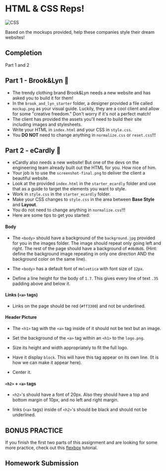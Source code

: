 # HTML & CSS Reps!

![CSS](https://i.giphy.com/TsxMkIKHpvFaU.gif)

Based on the mockups provided, help these companies style their dream websites!

## Completion
Part 1 and 2

## Part 1 - Brook&Lyn :dancers:

- The trendy clothing brand Brook&Lyn needs a new website and has asked you to build it for them!
- In the `brook_and_lyn_starter` folder, a designer provided a file called `mockup.png` as your visual guide. Luckily, they are a cool client and allow for some "creative freedom." Don't worry if it's not a perfect match!
- The client has provided the assets you'll need to build their site including images and stylesheets.
- Write your HTML in `index.html` and your CSS in `style.css`.
- You **DO NOT** need to change anything in `normalize.css` or `reset.css`!!!

## Part 2 - eCardly :love_letter:

- eCardly also needs a new website! But one of the devs on the engineering team already built out the HTML for you. How nice of him.
- Your job is to use the `screenshot-final.png` to deliver the client a beautiful website.
- Look at the provided `index.html` in the `starter_ecardly` folder and use that as a guide to target the elements you want to style.
- Work in `style.css` in the `starter_ecardly` folder.
- Make your CSS changes to `style.css` in the area between **Base Style** and **Layout**.
- You do not need to change anything in `normalize.css`!!!
- Here are some tips to get you started:

#### Body

- The `<body>` should have a background of the `background.jpg` provided for you in the images folder. The image should repeat only going left and right. The rest of the page should have a background of `#d6d6d6`. (Hint: define the background image repeating in only one direction AND the background color on the same line).

- The `<body>` has a default font of `Helvetica` with font size of `12px`.

- Define a line height for the body of `1.7`. This gives every line of text `.35` padding above and below it.

#### Links (`<a>` tags)

* Links on the page should be red (`#ff3300`) and not be underlined.

#### Header Picture

* The `<h1>` tag with the `<a>` tag inside of it should not be text but an image.

* Set the background of the `<a>` tag within an `<h1>` to the `logo.png`.

* Size its height and width appropriately to fit the full logo.

* Have it display `block`. This will have this tag appear on its own line. (It is how we can make it appear here).

* Center it.

#### `<h2>` + `<a>` tags

* `<h2>`'s should have a font of 20px.  Also they should have a top and bottom margin of 10px, and no left and right margin.

* links (`<a>` tags) inside of `<h2>`'s should be black and should not be underlined.


## BONUS PRACTICE

If you finish the first two parts of this assignment and are looking for some more practice, check out this [flexbox](http://flexboxfroggy.com/) tutorial.

## Homework Submission
